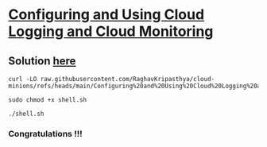 # [Configuring and Using Cloud Logging and Cloud Monitoring](https://www.cloudskillsboost.google/focuses/19183?parent=catalog)

## Solution [here]()


```
curl -LO raw.githubusercontent.com/RaghavKripasthya/cloud-minions/refs/heads/main/Configuring%20and%20Using%20Cloud%20Logging%20and%20Cloud%20Monitoring/shell.sh

sudo chmod +x shell.sh

./shell.sh
```

### Congratulations !!!
